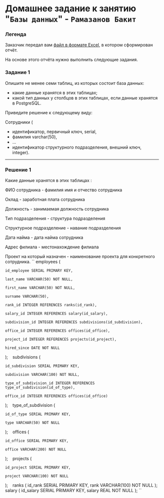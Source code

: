# Домашнее задание к занятию "`Базы данных`" - `Рамазанов Бакит`


### Легенда

Заказчик передал вам [файл в формате Excel](https://github.com/netology-code/sdb-homeworks/blob/main/resources/hw-12-1.xlsx), в котором сформирован отчёт. 

На основе этого отчёта нужно выполнить следующие задания.

### Задание 1

Опишите не менее семи таблиц, из которых состоит база данных:

- какие данные хранятся в этих таблицах;
- какой тип данных у столбцов в этих таблицах, если данные хранятся в PostgreSQL.

Приведите решение к следующему виду:

Сотрудники (

- идентификатор, первичный ключ, serial,
- фамилия varchar(50),
- ...
- идентификатор структурного подразделения, внешний ключ, integer).

---

### Решение 1
Какие данные хранятся в этих таблицах :

ФИО сотрудника - фамилия имя и отчество сотрудника

Оклад - заработная плата сотрудника

Должность - занимаемая должность сотрудника

Тип подразделения - структура подразделения

Структурное подразделение - навание подразделения

Дата найма - дата найма сотрудника

Адрес филиала - местонахождение филиала

Проект на который назначен - наименование проекта для конкретного сотрудника.
``
employees (

    id_employee SERIAL PRIMARY KEY,

    last_name VARCHAR(50) NOT NULL,
    
    first_name VARCHAR(50) NOT NULL,
    
    surname VARCHAR(50),
    
    rank_id INTEGER REFERENCES ranks(id_rank),
    
    salary_id INTEGER REFERENCES salary(id_salary),
    
    subdivision_id INTEGER REFERENCES subdivisions(id_subdivision),
    
    office_id INTEGER REFERENCES offices(id_office),
    
    project_id INTEGER REFERENCES projects(id_project),
    
    hired_since DATE NOT NULL
);
``
``
subdivisions (
    
    id_subdivision SERIAL PRIMARY KEY,
    
    subdivision VARCHAR(100) NOT NULL,
    
    type_of_subdivision_id INTEGER REFERENCES type_of_subdivision(id_of_type),
    
    office_id INTEGER REFERENCES offices(id_office)
);
``
``
type_of_subdivision (
    
    id_of_type SERIAL PRIMARY KEY,
    
    type VARCHAR(50) NOT NULL
);
``
``
offices (
    
    id_office SERIAL PRIMARY KEY,
    
    office VARCHAR(200) NOT NULL
);
``
``
projects (
    
    id_project SERIAL PRIMARY KEY,
    
    project VARCHAR(100) NOT NULL
);
``
``
ranks (
    id_rank SERIAL PRIMARY KEY,
    rank VARCHAR(100) NOT NULL
);
``
``
salary (
    id_salary SERIAL PRIMARY KEY,
    salary REAL NOT NULL
);
``
